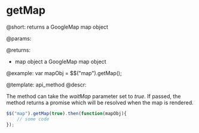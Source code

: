 getMap
=============

@short:
	returns a GoogleMap map object

@params:

@returns:

- map		object		a GoogleMap map object

@example:
var mapObj = $$("map").getMap();


@template:	api_method
@descr:

The method can take the *waitMap* parameter set to *true*. If passed, the method returns a promise which will be resolved when the map is rendered.

~~~js
$$("map").getMap(true).then(function(mapObj){
    // some code
});
~~~

